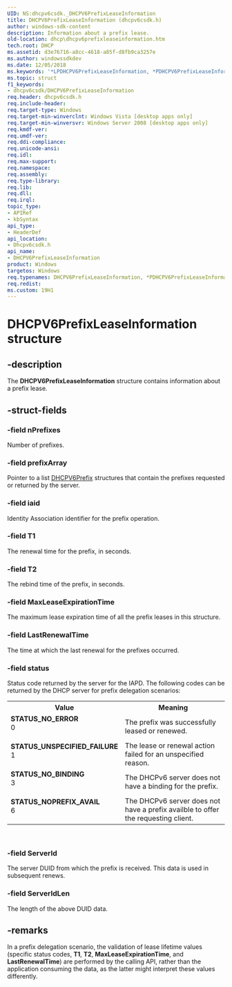 ```yaml
---
UID: NS:dhcpv6csdk._DHCPV6PrefixLeaseInformation
title: DHCPV6PrefixLeaseInformation (dhcpv6csdk.h)
author: windows-sdk-content
description: Information about a prefix lease.
old-location: dhcp\dhcpv6prefixleaseinformation.htm
tech.root: DHCP
ms.assetid: d3e76716-a8cc-4618-a85f-d8fb9ca3257e
ms.author: windowssdkdev
ms.date: 12/05/2018
ms.keywords: '*LPDHCPV6PrefixLeaseInformation, *PDHCPV6PrefixLeaseInformation, DHCPV6PrefixLeaseInformation, DHCPV6PrefixLeaseInformation structure [DHCP], LPDHCPV6PrefixLeaseInformation, LPDHCPV6PrefixLeaseInformation structure pointer [DHCP], PDHCPV6PrefixLeaseInformation, PDHCPV6PrefixLeaseInformation structure pointer [DHCP], STATUS_NOPREFIX_AVAIL, STATUS_NO_BINDING, STATUS_NO_ERROR, STATUS_UNSPECIFIED_FAILURE, dhcp.dhcpv6prefixleaseinformation, dhcpv6csdk/DHCPV6PrefixLeaseInformation, dhcpv6csdk/LPDHCPV6PrefixLeaseInformation, dhcpv6csdk/PDHCPV6PrefixLeaseInformation'
ms.topic: struct
f1_keywords:
- dhcpv6csdk/DHCPV6PrefixLeaseInformation
req.header: dhcpv6csdk.h
req.include-header: 
req.target-type: Windows
req.target-min-winverclnt: Windows Vista [desktop apps only]
req.target-min-winversvr: Windows Server 2008 [desktop apps only]
req.kmdf-ver: 
req.umdf-ver: 
req.ddi-compliance: 
req.unicode-ansi: 
req.idl: 
req.max-support: 
req.namespace: 
req.assembly: 
req.type-library: 
req.lib: 
req.dll: 
req.irql: 
topic_type:
- APIRef
- kbSyntax
api_type:
- HeaderDef
api_location:
- Dhcpv6csdk.h
api_name:
- DHCPV6PrefixLeaseInformation
product: Windows
targetos: Windows
req.typenames: DHCPV6PrefixLeaseInformation, *PDHCPV6PrefixLeaseInformation, *LPDHCPV6PrefixLeaseInformation
req.redist: 
ms.custom: 19H1
---
```


# DHCPV6PrefixLeaseInformation structure


## -description


The <b>DHCPV6PrefixLeaseInformation</b> structure contains information about a prefix lease.


## -struct-fields




### -field nPrefixes

Number of prefixes.


### -field prefixArray

Pointer to a list <a href="https://docs.microsoft.com/windows/desktop/api/dhcpv6csdk/ns-dhcpv6csdk-dhcpv6prefix">DHCPV6Prefix</a> structures that contain the prefixes requested or returned by the server.


### -field iaid

Identity Association identifier for the prefix operation.


### -field T1

The renewal time for the prefix, in seconds.


### -field T2

The rebind time of the prefix, in seconds.


### -field MaxLeaseExpirationTime

The maximum lease expiration time of all the prefix leases in this structure.


### -field LastRenewalTime

The time at which the last renewal for the prefixes occurred.


### -field status

Status code returned by the server for the IAPD. The following codes can be returned by the DHCP server for prefix delegation scenarios:

<table>
<tr>
<th>Value</th>
<th>Meaning</th>
</tr>
<tr>
<td width="40%"><a id="STATUS_NO_ERROR"></a><a id="status_no_error"></a><dl>
<dt><b>STATUS_NO_ERROR</b></dt>
<dt>0</dt>
</dl>
</td>
<td width="60%">
The prefix was successfully leased or renewed.

</td>
</tr>
<tr>
<td width="40%"><a id="STATUS_UNSPECIFIED_FAILURE"></a><a id="status_unspecified_failure"></a><dl>
<dt><b>STATUS_UNSPECIFIED_FAILURE</b></dt>
<dt>1</dt>
</dl>
</td>
<td width="60%">
The lease or renewal action failed for an unspecified reason.

</td>
</tr>
<tr>
<td width="40%"><a id="STATUS_NO_BINDING"></a><a id="status_no_binding"></a><dl>
<dt><b>STATUS_NO_BINDING</b></dt>
<dt>3</dt>
</dl>
</td>
<td width="60%">
The DHCPv6 server does not have a binding for the prefix.

</td>
</tr>
<tr>
<td width="40%"><a id="STATUS_NOPREFIX_AVAIL"></a><a id="status_noprefix_avail"></a><dl>
<dt><b>STATUS_NOPREFIX_AVAIL</b></dt>
<dt>6</dt>
</dl>
</td>
<td width="60%">
The DHCPv6 server does not have a prefix availble to offer the requesting client.

</td>
</tr>
</table>
 


### -field ServerId

The server DUID from which the prefix is received.  This data is used in subsequent renews.


### -field ServerIdLen

The length of the above DUID data.


## -remarks



In a prefix delegation scenario, the validation of lease lifetime values (specific status codes, <b>T1</b>, <b>T2</b>, <b>MaxLeaseExpirationTime</b>, and <b>LastRenewalTime</b>) are performed by the calling API, rather than the application consuming the data, as the latter might interpret these values differently.



